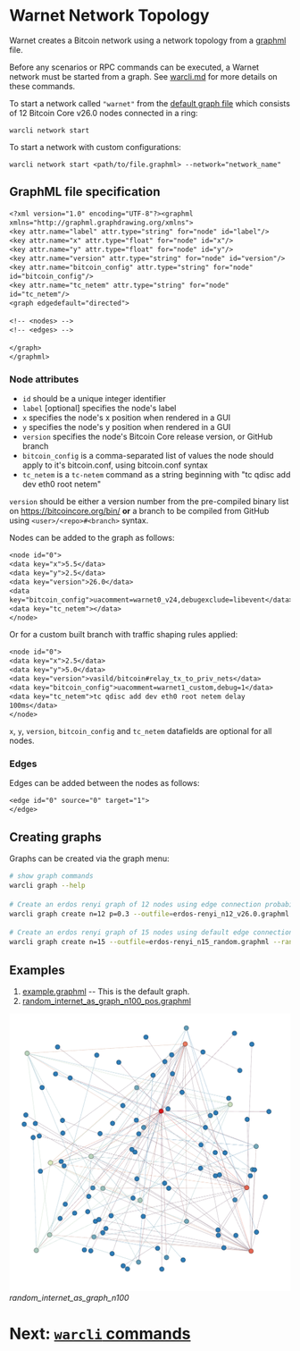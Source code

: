 # Warnet Network Topology

Warnet creates a Bitcoin network using a network topology from a [graphml](https://graphml.graphdrawing.org/specification.html) file.

Before any scenarios or RPC commands can be executed, a Warnet network must be started from a graph.
See [warcli.md](warcli.md) for more details on these commands.

To start a network called `"warnet"` from the [default graph file](../src/graphs/default.graphml)
which consists of 12 Bitcoin Core v26.0 nodes connected in a ring:
```
warcli network start
```

To start a network with custom configurations:
```
warcli network start <path/to/file.graphml> --network="network_name"
```

## GraphML file specification

```graphml
<?xml version="1.0" encoding="UTF-8"?><graphml xmlns="http://graphml.graphdrawing.org/xmlns">
<key attr.name="label" attr.type="string" for="node" id="label"/>
<key attr.name="x" attr.type="float" for="node" id="x"/>
<key attr.name="y" attr.type="float" for="node" id="y"/>
<key attr.name="version" attr.type="string" for="node" id="version"/>
<key attr.name="bitcoin_config" attr.type="string" for="node" id="bitcoin_config"/>
<key attr.name="tc_netem" attr.type="string" for="node" id="tc_netem"/>
<graph edgedefault="directed">

<!-- <nodes> -->
<!-- <edges> -->

</graph>
</graphml>

```
### Node attributes

* `id` should be a unique integer identifier
* `label` [optional] specifies the node's label
* `x` specifies the node's x position when rendered in a GUI
* `y` specifies the node's y position when rendered in a GUI
* `version` specifies the node's Bitcoin Core release version, or GitHub branch
* `bitcoin_config` is a comma-separated list of values the node should apply to it's bitcoin.conf, using bitcoin.conf syntax
* `tc_netem` is a `tc-netem` command as a string beginning with "tc qdisc add dev eth0 root netem"

`version` should be either a version number from the pre-compiled binary list on https://bitcoincore.org/bin/ **or** a branch to be compiled from GitHub using `<user>/<repo>#<branch>` syntax.

Nodes can be added to the graph as follows:

```graphml
<node id="0">
<data key="x">5.5</data>
<data key="y">2.5</data>
<data key="version">26.0</data>
<data key="bitcoin_config">uacomment=warnet0_v24,debugexclude=libevent</data>
<data key="tc_netem"></data>
</node>
```

Or for a custom built branch with traffic shaping rules applied:

```graphml
<node id="0">
<data key="x">2.5</data>
<data key="y">5.0</data>
<data key="version">vasild/bitcoin#relay_tx_to_priv_nets</data>
<data key="bitcoin_config">uacomment=warnet1_custom,debug=1</data>
<data key="tc_netem">tc qdisc add dev eth0 root netem delay 100ms</data>
</node>
```

`x`, `y`, `version`, `bitcoin_config` and `tc_netem` datafields are optional for all nodes.

### Edges

Edges can be added between the nodes as follows:

```graphml
<edge id="0" source="0" target="1">
</edge>
```

## Creating graphs

Graphs can be created via the graph menu:

```bash
# show graph commands
warcli graph --help

# Create an erdos renyi graph of 12 nodes using edge connection probability of 0.3 and default bitcoin version (v26.0)
warcli graph create n=12 p=0.3 --outfile=erdos-renyi_n12_v26.0.graphml

# Create an erdos renyi graph of 15 nodes using default edge connection probability of p=0.2 and using random bitcoin versions
warcli graph create n=15 --outfile=erdos-renyi_n15_random.graphml --random
```

## Examples

1. [example.graphml](../src/graphs/default.graphml) -- This is the default graph.
2. [random_internet_as_graph_n100_pos.graphml](../src/graphs/random_internet_as_graph_n100_pos.graphml)

![random_internet_as_graph_n100](../docs/random_internet_as_graph_n100.png)
*random_internet_as_graph_n100*


# Next: [`warcli` commands](warcli.md)
